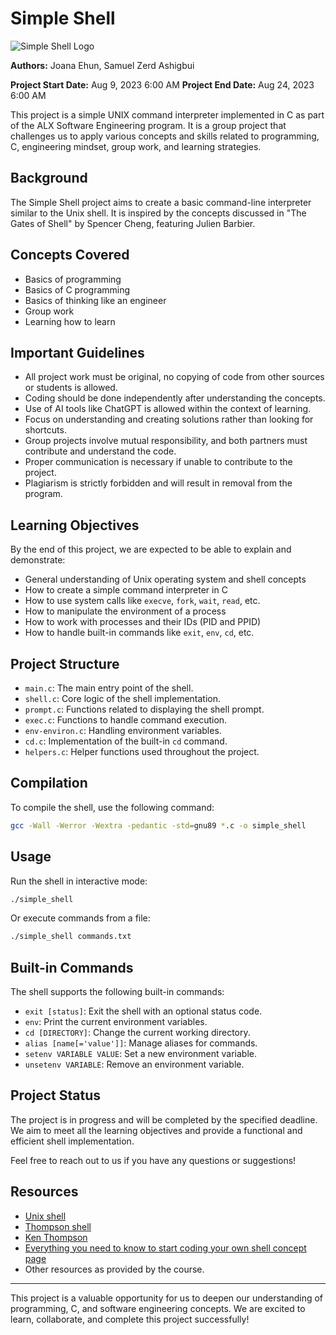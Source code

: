 # Simple Shell

![Simple Shell Logo](https://encrypted-tbn0.gstatic.com/images?q=tbn:ANd9GcS7py0JpjWHwipKYyQSmMWHsuJ9jiyuf1YqLQ&usqp=CAU)

**Authors:** Joana Ehun, Samuel Zerd Ashigbui

**Project Start Date:** Aug 9, 2023 6:00 AM
**Project End Date:** Aug 24, 2023 6:00 AM

This project is a simple UNIX command interpreter implemented in C as part of the ALX Software Engineering program. It is a group project that challenges us to apply various concepts and skills related to programming, C, engineering mindset, group work, and learning strategies.

## Background

The Simple Shell project aims to create a basic command-line interpreter similar to the Unix shell. It is inspired by the concepts discussed in "The Gates of Shell" by Spencer Cheng, featuring Julien Barbier.

## Concepts Covered

- Basics of programming
- Basics of C programming
- Basics of thinking like an engineer
- Group work
- Learning how to learn

## Important Guidelines

- All project work must be original, no copying of code from other sources or students is allowed.
- Coding should be done independently after understanding the concepts.
- Use of AI tools like ChatGPT is allowed within the context of learning.
- Focus on understanding and creating solutions rather than looking for shortcuts.
- Group projects involve mutual responsibility, and both partners must contribute and understand the code.
- Proper communication is necessary if unable to contribute to the project.
- Plagiarism is strictly forbidden and will result in removal from the program.

## Learning Objectives

By the end of this project, we are expected to be able to explain and demonstrate:

- General understanding of Unix operating system and shell concepts
- How to create a simple command interpreter in C
- How to use system calls like `execve`, `fork`, `wait`, `read`, etc.
- How to manipulate the environment of a process
- How to work with processes and their IDs (PID and PPID)
- How to handle built-in commands like `exit`, `env`, `cd`, etc.

## Project Structure

- `main.c`: The main entry point of the shell.
- `shell.c`: Core logic of the shell implementation.
- `prompt.c`: Functions related to displaying the shell prompt.
- `exec.c`: Functions to handle command execution.
- `env-environ.c`: Handling environment variables.
- `cd.c`: Implementation of the built-in `cd` command.
- `helpers.c`: Helper functions used throughout the project.

## Compilation

To compile the shell, use the following command:

```bash
gcc -Wall -Werror -Wextra -pedantic -std=gnu89 *.c -o simple_shell
```

## Usage

Run the shell in interactive mode:

```bash
./simple_shell
```

Or execute commands from a file:

```bash
./simple_shell commands.txt
```

## Built-in Commands

The shell supports the following built-in commands:

- `exit [status]`: Exit the shell with an optional status code.
- `env`: Print the current environment variables.
- `cd [DIRECTORY]`: Change the current working directory.
- `alias [name[='value']]`: Manage aliases for commands.
- `setenv VARIABLE VALUE`: Set a new environment variable.
- `unsetenv VARIABLE`: Remove an environment variable.

## Project Status

The project is in progress and will be completed by the specified deadline. We aim to meet all the learning objectives and provide a functional and efficient shell implementation.

Feel free to reach out to us if you have any questions or suggestions!

## Resources

- [Unix shell](https://en.wikipedia.org/wiki/Unix_shell)
- [Thompson shell](https://en.wikipedia.org/wiki/Thompson_shell)
- [Ken Thompson](https://en.wikipedia.org/wiki/Ken_Thompson)
- [Everything you need to know to start coding your own shell concept page](https://intranet.alxswe.com/concepts/64)
- Other resources as provided by the course.

---

This project is a valuable opportunity for us to deepen our understanding of programming, C, and software engineering concepts. We are excited to learn, collaborate, and complete this project successfully!
